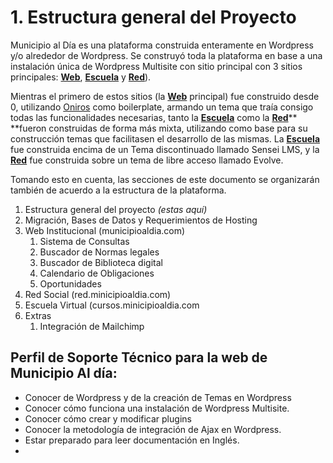 # 1. Estructura general del Proyecto

Municipio al Día es una plataforma construida enteramente en Wordpress y/o alrededor de Wordpress. Se construyó toda la plataforma en base a una instalación única de Wordpress Multisite con sitio principal con 3 sitios principales: [**Web**](https://municipioaldia.com/), [**Escuela**](https://cursos.municipioaldia.com/) y [**Red**](https://red.municipioaldia.com/)\).

Mientras el primero de estos sitios \(la [**Web**](https://municipioaldia.com/) principal\) fue construido desde 0, utilizando [Oniros](https://github.com/AthelasPeru/oniros) como boilerplate, armando un tema que traía consigo todas las funcionalidades necesarias, tanto la [**Escuela**](https://cursos.municipioaldia.com/) como la [**Red**](https://red.municipioaldia.com/)** **fueron construidas de forma más mixta, utilizando como base para su construcción temas que facilitasen el desarrollo de las mismas. La [**Escuela**](https://cursos.municipioaldia.com/) fue construida encima de un Tema discontinuado llamado Sensei LMS, y la [**Red**](https://red.municipioaldia.com/) fue construida sobre un tema de libre acceso llamado Evolve.

Tomando esto en cuenta, las secciones de este documento se organizarán también de acuerdo a la estructura de la plataforma.

1. Estructura general del proyecto _\(estas aquí\)_
2. Migración, Bases de Datos y Requerimientos de Hosting
3. Web Institucional \(municipioaldia.com\)
   1. Sistema de Consultas
   2. Buscador de Normas legales
   3. Buscador de Biblioteca digital
   4. Calendario de Obligaciones
   5. Oportunidades
4. Red Social \(red.minicipioaldia.com\)
5. Escuela Virtual \(cursos.minicipioaldia.com
6. Extras
   1. Integración de Mailchimp

## Perfil de Soporte Técnico para la web de Municipio Al día:

* Conocer de Wordpress y de la creación de Temas en Wordpress 
* Conocer cómo funciona una instalación de Wordpress Multisite.
* Conocer cómo crear y modificar plugins
* Conocer la metodología de integración de Ajax en Wordpress.
* Estar preparado para leer documentación en Inglés. 
* 


